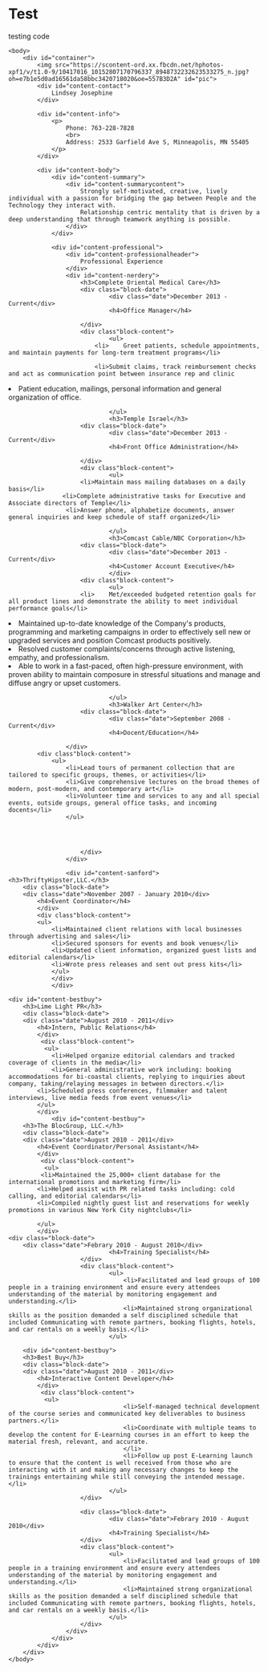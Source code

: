 # Test
testing code
<!DOCTYPE html>
<html lang="en">
	<head>
		<meta content="text/html;charset=utf-8" http-equiv="Content-Type">
		<meta content="utf-8" http-equiv="encoding">
		<title>My Prime Academy Application Submission</title>
		<link rel="stylesheet" type="text/css" href="stylesheet.css">
	</head>

	<body>
		<div id="container">
			<img src="https://scontent-ord.xx.fbcdn.net/hphotos-xpf1/v/t1.0-9/10417016_10152807170796337_8948732232623533275_n.jpg?oh=e7b1e5d0ad16561da58bbc3420718020&oe=557B3D2A" id="pic">
			<div id="content-contact">
				Lindsey Josephine
			</div>

			<div id="content-info">
				<p>
					Phone: 763-228-7828
					<br>
					Address: 2533 Garfield Ave S, Minneapolis, MN 55405
				</p>
			</div>

			<div id="content-body">
				<div id="content-summary">
					<div id="content-summarycontent">
						Strongly self-motivated, creative, lively individual with a passion for bridging the gap between People and the Technology they interact with. 
						Relationship centric mentality that is driven by a deep understanding that through teamwork anything is possible.
					</div>
				</div>

				<div id="content-professional"> 
					<div id="content-professionalheader">
						Professional Experience
					</div>
					<div id="content-nerdery">
						<h3>Complete Oriental Medical Care</h3>
						<div class="block-date">
								<div class="date">December 2013 - Current</div>
								<h4>Office Manager</h4>
								
						</div>		
						<div class"block-content">
								<ul>
							<li>	Greet patients, schedule appointments, and maintain payments for long-term treatment programs</li>
							
                            <li>Submit claims, track reimbursement checks and act as communication point between insurance rep and clinic
</li>
                            <li>Patient education, mailings, personal information and general organization of office.</li>
									
								</ul>
								<h3>Temple Israel</h3>
						<div class="block-date">
								<div class="date">December 2013 - Current</div>
								<h4>Front Office Administration</h4>
								
						</div>		
						<div class"block-content">
								<ul>
						<li>Maintain mass mailing databases on a daily basis</li>
                   <li>Complete administrative tasks for Executive and Associate directors of Temple</li>
                    <li>Answer phone, alphabetize documents, answer general inquiries and keep schedule of staff organized</li>
									
								</ul>
								<h3>Comcast Cable/NBC Corporation</h3>
						<div class="block-date">
								<div class="date">December 2013 - Current</div>
								<h4>Customer Account Executive</h4>
								</div>		
						<div class"block-content">
								<ul>
						<li>	Met/exceeded budgeted retention goals for all product lines and demonstrate the ability to meet individual performance goals</li>
<li>Maintained up-to-date knowledge of the Company's products, programming and marketing campaigns in order to effectively sell new or upgraded services and position Comcast products positively.</li>
<li>Resolved customer complaints/concerns through active listening, empathy, and professionalism.</li>
<li>Able to work in a fast-paced, often high-pressure environment, with proven ability to maintain composure in stressful situations and manage and diffuse angry or upset customers. </li>

									
								</ul>
								<h3>Walker Art Center</h3>
						<div class="block-date">
								<div class="date">September 2008 - Current</div>
								<h4>Docent/Education</h4>
								
					</div>		
			<div class"block-content">
				<ul>
					<li>Lead tours of permanent collection that are tailored to specific groups, themes, or activities</li>
                    <li>Give comprehensive lectures on the broad themes of modern, post-modern, and contemporary art</li>
                    <li>Volunteer time and services to any and all special events, outside groups, general office tasks, and incoming docents</li>
					</ul>
								
								
								
								
						</div>
					</div>

					<div id="content-sanford">
	<h3>ThriftyHipster,LLC.</h3>
		<div class="block-date">
		<div class="date">November 2007 - January 2010</div>
		    <h4>Event Coordinator</h4>
			</div>		
			<div class"block-content">
			<ul>	
				<li>Maintained client relations with local businesses through advertising and sales</li>
                <li>Secured sponsors for events and book venues</li>
                <li>Updated client information, organized guest lists and editorial calendars</li>
                <li>Wrote press releases and sent out press kits</li>
                </ul>	
				</div>
				</div>

	<div id="content-bestbuy">
		<h3>Lime Light PR</h3>
		<div class="block-date">
		<div class="date">August 2010 - 2011</div>
		    <h4>Intern, Public Relations</h4>
			</div>		
			 <div class"block-content">
			  <ul>	
				<li>Helped organize editorial calendars and tracked coverage of clients in the media</li>
                <li>General administrative work including: booking accommodations for bi-coastal clients, replying to inquiries about company, taking/relaying messages in between directors.</li>
            <li>Scheduled press conferences, filmmaker and talent interviews, live media feeds from event venues</li>
            </ul>
			</div>
				<div id="content-bestbuy">
		<h3>The BlocGroup, LLC.</h3>
		<div class="block-date">
		<div class="date">August 2010 - 2011</div>
		    <h4>Event Coordinator/Personal Assistant</h4>
			</div>		
			 <div class"block-content">
			  <ul>	
			 <li>Maintained the 25,000+ client database for the international promotions and marketing firm</li>
            <li>Helped assist with PR related tasks including: cold calling, and editorial calendars</li>
            <li>Compiled nightly guest list and reservations for weekly promotions in various New York City nightclubs</li>
			
            </ul>
			</div>
    <div class="block-date">
		<div class="date">Febrary 2010 - August 2010</div>
								<h4>Training Specialist</h4>
						</div>		
						<div class"block-content">
								<ul>	
									<li>Facilitated and lead groups of 100 people in a training environment and ensure every attendees understanding of the material by monitoring engagement and understanding.</li>
									<li>Maintained strong organizational skills as the position demanded a self disciplined schedule that included Communicating with remote partners, booking flights, hotels, and car rentals on a weekly basis.</li>
								</ul>
								
		<div id="content-bestbuy">
		<h3>Best Buy</h3>
		<div class="block-date">
		<div class="date">August 2010 - 2011</div>
		    <h4>Interactive Content Developer</h4>
			</div>		
			 <div class"block-content">
			  <ul>	
									<li>Self-managed technical development of the course series and communicated key deliverables to business partners.</li>
									<li>Coordinate with multiple teams to develop the content for E-Learning courses in an effort to keep the material fresh, relevant, and accurate.
									</li>
									<li>Follow up post E-Learning launch to ensure that the content is well received from those who are interacting with it and making any necessary changes to keep the trainings entertaining while still conveying the intended message.</li>
								</ul>
						</div>

						<div class="block-date">
								<div class="date">Febrary 2010 - August 2010</div>
								<h4>Training Specialist</h4>
						</div>		
						<div class"block-content">
								<ul>	
									<li>Facilitated and lead groups of 100 people in a training environment and ensure every attendees understanding of the material by monitoring engagement and understanding.</li>
									<li>Maintained strong organizational skills as the position demanded a self disciplined schedule that included Communicating with remote partners, booking flights, hotels, and car rentals on a weekly basis.</li>
								</ul>
						</div>
					</div>
				</div>
			</div>
		</div>
	</body>
</html>
